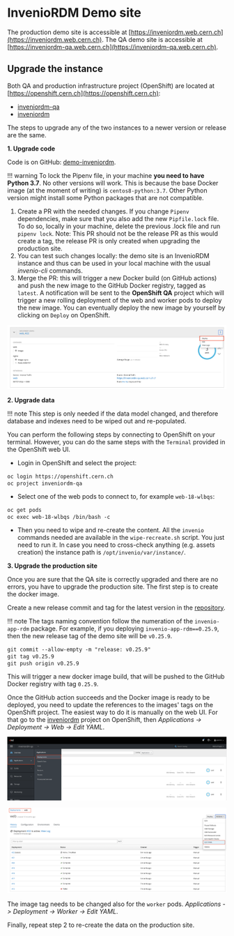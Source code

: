 # InvenioRDM Demo site

The production demo site is accessible at [https://inveniordm.web.cern.ch](https://inveniordm.web.cern.ch).
The QA demo site is accessible at [https://inveniordm-qa.web.cern.ch](https://inveniordm-qa.web.cern.ch).

## Upgrade the instance

Both QA and production infrastructure project (OpenShift) are located at
[https://openshift.cern.ch](https://openshift.cern.ch):

* [inveniordm-qa](https://openshift.cern.ch/console/project/inveniordm-qa/)
* [inveniordm](https://openshift.cern.ch/console/project/inveniordm/)

The steps to upgrade any of the two instances to a newer version or release are the same.

**1. Upgrade code**

Code is on GitHub: [demo-inveniordm](https://github.com/inveniosoftware/demo-inveniordm).

!!! warning
    To lock the Pipenv file, in your machine **you need to have Python 3.7**. No other versions will work.
    This is because the base Docker image (at the moment of writing) is `centos8-python:3.7`.
    Other Python version might install some Python packages that are not compatible.

1. Create a PR with the needed changes. If you change `Pipenv` dependencies, make sure that you also add the
   new `Pipfile.lock` file. To do so, locally in your machine, delete the previous .lock file and run
   `pipenv lock`. Note: This PR should not be the release PR as this would create a tag, the release PR 
   is only created when upgrading the production site.
2. You can test such changes locally: the demo site is an InvenioRDM instance and thus can be used in your
   local machine with the usual *invenio-cli* commands.
3. Merge the PR: this will trigger a new Docker build (on GitHub actions) and push the new
   image to the GitHub Docker registry, tagged as `latest`. A notification will be sent to the **OpenShift QA** project
   which will trigger a new rolling deployment of the web and worker pods to deploy the new image. You can
   eventually deploy the new image by yourself by clicking on `Deploy` on OpenShift.

![Deploy OpenShift pod](img/redeploy_pod.png)

**2. Upgrade data**

!!! note
    This step is only needed if the data model changed, and therefore database and
    indexes need to be wiped out and re-populated.

You can perform the following steps by connecting to OpenShift on your terminal. However, you can do
the same steps with the `Terminal` provided in the OpenShift web UI.

- Login in OpenShift and select the project:
```console
oc login https://openshift.cern.ch
oc project inveniordm-qa
```
- Select one of the web pods to connect to, for example `web-18-wlbqs`:
```console
oc get pods
oc exec web-18-wlbqs /bin/bash -c
```
- Then you need to wipe and re-create the content. All the `invenio` commands needed
are available in the `wipe-recreate.sh` script. You just need to run it. In case you
need to cross-check anything (e.g. assets creation) the instance path is `/opt/invenio/var/instance/`.

**3. Upgrade the production site**

Once you are sure that the QA site is correctly upgraded and there are no errors,
you have to upgrade the production site. The first step is to create the docker image.

Create a new release commit and tag for the latest version in the
[repository](https://github.com/inveniosoftware/demo-inveniordm).

!!! note
    The tags naming convention follow the numeration of the `invenio-app-rdm` package. For example, if you
    deploying `invenio-app-rdm==0.25.9`, then the new release tag of the demo site will be `v0.25.9`.

```console
git commit --allow-empty -m "release: v0.25.9"
git tag v0.25.9
git push origin v0.25.9
```

This will trigger a new docker image build, that will be pushed to the GitHub Docker registry with tag `0.25.9`.

Once the GitHub action succeeds and the Docker image is ready to be deployed, you need to update
the references to the images' tags on the OpenShift project.
The easiest way to do it is manually on the web UI. For that go to the
[inveniordm](https://openshift.cern.ch/console/project/inveniordm/) project on OpenShift, then
*Applications -> Deployment -> Web -> Edit YAML*.

![Access web pods on OpenShift web UI](img/change_tag_1.png)

![Edit web pods yaml on OpenShift web UI](img/change_tag_2.png)

The image tag needs to be changed also for the `worker` pods.
*Applications -> Deployment -> Worker -> Edit YAML*.

Finally, repeat step 2 to re-create the data on the production site.
